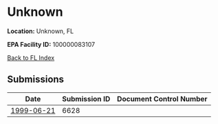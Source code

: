 # Unknown

**Location:** Unknown, FL

**EPA Facility ID:** 100000083107

[Back to FL Index](../../index.md)

## Submissions

| Date | Submission ID | Document Control Number |
|------|--------------|-------------------------|
| [1999-06-21](submissions/6628.md) | 6628 |  |
